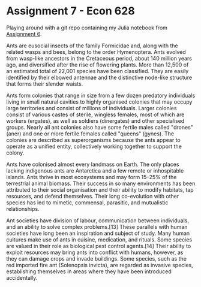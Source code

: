 # Assignment 7 - Econ 628

Playing around with a git repo containing my Julia notebook from [Assignment 6](https://github.com/maxnorton/ECON628_2018/tree/maxwork/notebooks/max/assignment6).

Ants are eusocial insects of the family Formicidae and, along with the related wasps and bees, belong to the order Hymenoptera. Ants evolved from wasp-like ancestors in the Cretaceous period, about 140 million years ago, and diversified after the rise of flowering plants. More than 12,500 of an estimated total of 22,001 species have been classified. They are easily identified by their elbowed antennae and the distinctive node-like structure that forms their slender waists.

Ants form colonies that range in size from a few dozen predatory individuals living in small natural cavities to highly organised colonies that may occupy large territories and consist of millions of individuals. Larger colonies consist of various castes of sterile, wingless females, most of which are workers (ergates), as well as soldiers (dinergates) and other specialised groups. Nearly all ant colonies also have some fertile males called "drones" (aner) and one or more fertile females called "queens" (gynes). The colonies are described as superorganisms because the ants appear to operate as a unified entity, collectively working together to support the colony.

Ants have colonised almost every landmass on Earth. The only places lacking indigenous ants are Antarctica and a few remote or inhospitable islands. Ants thrive in most ecosystems and may form 15–25% of the terrestrial animal biomass. Their success in so many environments has been attributed to their social organisation and their ability to modify habitats, tap resources, and defend themselves. Their long co-evolution with other species has led to mimetic, commensal, parasitic, and mutualistic relationships.

Ant societies have division of labour, communication between individuals, and an ability to solve complex problems.[13] These parallels with human societies have long been an inspiration and subject of study. Many human cultures make use of ants in cuisine, medication, and rituals. Some species are valued in their role as biological pest control agents.[14] Their ability to exploit resources may bring ants into conflict with humans, however, as they can damage crops and invade buildings. Some species, such as the red imported fire ant (Solenopsis invicta), are regarded as invasive species, establishing themselves in areas where they have been introduced accidentally.

